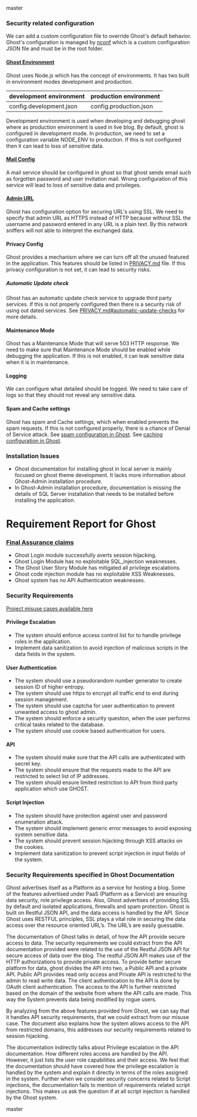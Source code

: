  master


### Security related configuration

We can add a custom configuration file to override Ghost's default behavior. Ghost's configuration is managed by [nconf](https://github.com/indexzero/nconf) which is a custom configuration JSON file and must be in the root folder.

#### [Ghost Environment](https://docs.ghost.org/docs/config) 

Ghost uses Node.js which has the concept of environments. It has two built in environment modes development and production. 

development environment | production environment
---|---
config.development.json | config.production.json


Development environment is used when developing and debugging ghost where as production environment is used in live blog. By default, ghost is configured in development mode. In production, we need to set a configuration variable NODE_ENV to production. If this is not configured then it can lead to loss of sensitive data.

#### [Mail Config](https://docs.ghost.org/docs/mail-config)
A mail service should be configured in ghost so that ghost sends email such as forgotten password and user invitation mail. Wrong configuration of this service will lead to loss of sensitive data and privileges.

#### [Admin URL](https://docs.ghost.org/docs/cli-knowledge-base#section-ssl)
Ghost has configuration option for securing URL's using SSL. We need to specify that admin URL as HTTPS instead of HTTP because without SSL the username and password entered in any URL is a plain text. By this network sniffers will not able to interpret the exchanged data.

#### Privacy Config
Ghost provides a mechanism where we can turn off all the unused featured in the application. This features should be listed in [PRIVACY.md](https://github.com/TryGhost/Ghost/blob/master/PRIVACY.md) file. If this privacy configuration is not set, it can lead to security risks.

##### *Automatic Update check*
Ghost has an automatic update check service to upgrade third party services. If this is not properly configured then there is a security risk of using out dated services.
See [PRIVACY.md#automatic-update-checks](https://github.com/TryGhost/Ghost/blob/master/PRIVACY.md#automatic-update-checks) for more details.
#### Maintenance Mode
Ghost has a Maintenance Mode that will serve 503 HTTP response. We need to make sure that Maintenance Mode should be enabled while debugging the application. If this is not enabled, it can leak sensitive data when it is in maintenance.
#### Logging
We can configure what detailed should be logged. We need to take care of logs so that they should not reveal any sensitive data.
#### Spam and Cache settings
Ghost has spam and Cache settings, which when enabled prevents the spam requests. If this is not configured properly, there is a chance of Denial of Service attack. 
See [spam configuration in Ghost](https://github.com/TryGhost/Ghost/blob/master/core/server/config/defaults.json#L26).
See [caching configuration in Ghost](https://github.com/TryGhost/Ghost/blob/master/core/server/config/defaults.json#L57).

### Installation Issues
* Ghost documentation for installing ghost in local server is mainly focused on ghost theme development. It lacks more information about Ghost-Admin installation procedure.
* In Ghost-Admin installation procedure, documentation is missing the details of SQL Server installation that needs to be installed before installing the application.

# Requirement Report for Ghost


### [Final Assurance claims](https://www.lucidchart.com/invitations/accept/0a976aa4-6349-48fc-8ed8-dc3c684c11d4)
* 	Ghost Login module successfully averts session hijacking.
* 	Ghost Login Module has no exploitable SQL_injection weaknesses.
* 	The Ghost User Story Module has mitigated all privilege escalations.
* 	Ghost code injection module has no exploitable XSS Weaknesses.
* 	Ghost system has no API Authentication weaknesses.

### Security Requirements

[Project misuse cases available here](https://www.lucidchart.com/invitations/accept/12f66949-a4b7-4950-84f2-78229cdff59d)

#### Privilege Escalation
* The system should enforce access control list for to handle privilege roles in the application.
* Implement data sanitization to avoid injection of malicious scripts in the data fields in the system.


#### User Authentication
* The system should use a pseudorandom number generator to create session ID of higher entropy.
* The system should use https to encrypt all traffic end to end during session management.
* The system should use captcha for user authentication to prevent unwanted access to ghost admin.
* The system should enforce a security question, when the user performs critical tasks related to the database.
* The system should use cookie based authentication for users. 


#### API
* The system should make sure that the API calls are authenticated with secret key.
* The system should ensure that the requests made to the API are restricted to select list of IP addresses.
* The system should ensure limited restriction to API from third party application which use GHOST.


#### Script Injection
* The system should have protection against user and password enumeration attack.
* The system should implement generic error messages to avoid exposing system sensitive data.
* The system should prevent session hijacking through XSS attacks on the cookies.
* Implement data sanitization to prevent script injection in input fields of the system.

### Security Requirements specified in Ghost Documentation

Ghost advertises itself as a Platform as a service for hosting a blog. Some of the features advertised under PaaS (Platform as a Service) are ensuring data security, role privilege access. Also, Ghost advertises of providing SSL by default and isolated applications, firewalls and spam protection. Ghost is built on Restful JSON API, and the data access is handled by the API. Since Ghost uses RESTFUL principles, SSL plays a vital role in securing the data access over the resource oriented URL’s. The URL’s are easily guessable.

The documentation of Ghost talks in detail, of how the API provide secure access to data.
The security requirements we could extract from the API documentation provided were related to the use of the Restful JSON API for secure access of data over the blog. The restful JSON API makes use of the HTTP authorizations to provide private access.
To provide better secure platform for data, ghost divides the API into two, a Public API and a private API. Public API provides read only access and Private API is restricted to the admin to read write data. The client authentication to the API is done by OAuth client authentication. The access to the API is further restricted based on the domain of the website from where the API calls are made. This way the System prevents data being modified by rogue users.

By analyzing from the above features provided from Ghost, we can say that it handles API security requirements, that we could extract from our misuse case. The document also explains how the system allows access to the API from restricted domains, this addresses our security requirements related to session hijacking.

The documentation indirectly talks about Privilege escalation in the API documentation. How different roles access are handled by the API. However, it just lists the user role capabilities and their access. We feel that the documentation should have covered how the privilege escalation is handled by the system and explain it directly in terms of the roles assigned in the system.
Further when we consider security concerns related to Script injections, the documentation fails to mention of requirements related script injections. This makes us ask the question if at all script injection is handled by the Ghost system.


 master
